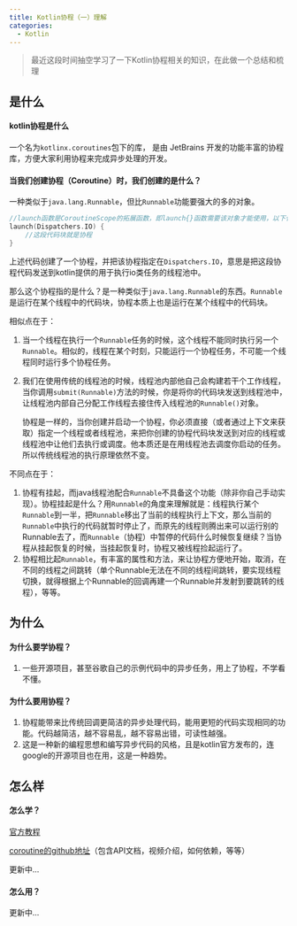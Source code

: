 ```yaml
---
title: Kotlin协程（一）理解
categories:
  - Kotlin
---
```


> 最近这段时间抽空学习了一下Kotlin协程相关的知识，在此做一个总结和梳理



## 是什么

#### kotlin协程是什么

一个名为` kotlinx.coroutines `包下的库， 是由 JetBrains 开发的功能丰富的协程库，方便大家利用协程来完成异步处理的开发。



#### 当我们创建协程（Coroutine）时，我们创建的是什么？

一种类似于`java.lang.Runnable`，但比`Runnable`功能要强大的多的对象。

```kotlin
//launch函数是CoroutineScope的拓展函数，即launch{}函数需要该对象才能使用，以下代码不能直接使用
launch(Dispatchers.IO) {
    //这段代码块就是协程
}
```

上述代码创建了一个协程，并把该协程指定在`Dispatchers.IO`，意思是把这段协程代码发送到kotlin提供的用于执行io类任务的线程池中。

那么这个协程指的是什么？是一种类似于`java.lang.Runnable`的东西。`Runnable`是运行在某个线程中的代码块，协程本质上也是运行在某个线程中的代码块。

相似点在于：

1. 当一个线程在执行一个`Runnable`任务的时候，这个线程不能同时执行另一个`Runnable`。相似的，线程在某个时刻，只能运行一个协程任务，不可能一个线程同时运行多个协程任务。

2. 我们在使用传统的线程池的时候，线程池内部他自己会构建若干个工作线程，当你调用`submit(Runnable)`方法的时候，你是将你的代码块发送到线程池中，让线程池内部自己分配工作线程去接住传入线程池的`Runnable()`对象。

   协程是一样的，当你创建并启动一个协程，你必须直接（或者通过上下文来获取）指定一个线程或者线程池，来把你创建的协程代码块发送到对应的线程或线程池中让他们去执行或调度。他本质还是在用线程池去调度你启动的任务。所以传统线程池的执行原理依然不变。

不同点在于：

1. 协程有挂起，而java线程池配合`Runnable`不具备这个功能（除非你自己手动实现）。协程挂起是什么？用`Runnable`的角度来理解就是：线程执行某个`Runnable`到一半，把`Runnable`移出了当前的线程执行上下文，那么当前的`Runnable`中执行的代码就暂时停止了，而原先的线程则腾出来可以运行别的Runnable去了，而`Runnable`（协程）中暂停的代码什么时候恢复继续？当协程从挂起恢复的时候，当挂起恢复时，协程又被线程捡起运行了。
2. 协程相比起`Runnable`，有丰富的属性和方法，来让协程方便地开始，取消，在不同的线程之间跳转（单个Runnable无法在不同的线程间跳转，要实现线程切换，就得根据上个Runnable的回调再建一个Runnable并发射到要跳转的线程），等等。



## 为什么

#### 为什么要学协程？

1. 一些开源项目，甚至谷歌自己的示例代码中的异步任务，用上了协程，不学看不懂。



#### 为什么要用协程？

1. 协程能带来比传统回调更简洁的异步处理代码，能用更短的代码实现相同的功能。代码越简洁，越不容易乱，越不容易出错，可读性越强。
2. 这是一种新的编程思想和编写异步代码的风格，且是kotlin官方发布的，连google的开源项目也在用，这是一种趋势。



## 怎么样

#### 怎么学？

[官方教程]( https://www.kotlincn.net/docs/reference/coroutines/basics.html )

[coroutine的github地址]( https://github.com/Kotlin/kotlinx.coroutines )（包含API文档，视频介绍，如何依赖，等等）

更新中...

#### 怎么用？

更新中...
                                                                                                                                                                                                                                                                                                                                                                                                                                                                                                                                                                                                                                                                                                                                                                                                                                                                                                                                                                                                                                                                                                                                                                                                                                                                                                                                                                                                                                                                                                                                                                                                                                                                                                                                                                                                                                                                                                                                                                                                                                                                                                                                                                                                                                                                                                                                                                                                                                                                                                                                                                                                                                                                                                                                                                                                                                                                                                                                                                                                                                                                                                                                                                                                                                                                                                                                                                                                                                                                                                                                                                                                                                                                                                                                                                                                                                                                                                                                                                                                                                                                                                                                                                                                                                                                                                                                                                                                                                                                                                                                                                                                                                                                                                                                                                                                                                                                                                                                                                                                                                                                                                                                                                                                                                                                                                                                                                                                                                                                                                                                                                                                                                                                                                                                                                                                                                                                                                                                                                                                                                                                                                                                                                                                                                                                                                                                                                                                                                                                                                                                                                                                                                                                                                                                                                                                                